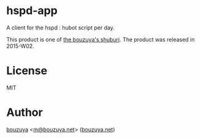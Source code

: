 # hspd-app

A client for the hspd : hubot script per day.

This product is one of [the bouzuya's shuburi][shuburi]. The product was released in 2015-W02.

# License

MIT

# Author

[bouzuya][] &lt;[m@bouzuya.net][email]&gt; ([bouzuya.net][url])

[shuburi]: http://shuburi.org/
[bouzuya]: https://github.com/bouzuya/
[email]: mailto:m@bouzuya.net
[url]: http://bouzuya.net
